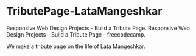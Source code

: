 # TributePage-LataMangeshkar

Responsive Web Design Projects - Build a Tribute Page. Responsive Web Design Projects - Build a Tribute Page - freecodecamp.

We make a tribute page on the life of Lata Mangeshkar. 
